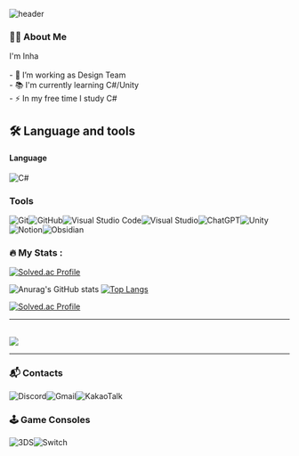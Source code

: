 
![header](https://capsule-render.vercel.app/api?type=waving&height=300&color=gradient&text=Welcome%20INHA's%20GitHub&fontAlign=64&fontSize=50&descAlign=38&descAlignY=58&animation=fadeIn)


<h3 align="left">👩‍💻  About Me</h3>
<p align="left">I'm Inha<br><br>- 🔭 I’m working as Design Team<br>- 📚 I'm currently learning C#/Unity <br>- ⚡ In my free time I study C#</p>

<h2 align="left">🛠 Language and tools

#### Language
![C#](https://img.shields.io/badge/c%23-%23239120.svg?style=for-the-badge&logo=csharp&logoColor=white)
### Tools


![Git](https://img.shields.io/badge/git-%23F05033.svg?style=for-the-badge&logo=git&logoColor=white)![GitHub](https://img.shields.io/badge/github-%23121011.svg?style=for-the-badge&logo=github&logoColor=white)![Visual Studio Code](https://img.shields.io/badge/Visual%20Studio%20Code-0078d7.svg?style=for-the-badge&logo=visual-studio-code&logoColor=white)![Visual Studio](https://img.shields.io/badge/Visual%20Studio-5C2D91.svg?style=for-the-badge&logo=visual-studio&logoColor=white)![ChatGPT](https://img.shields.io/badge/chatGPT-74aa9c?style=for-the-badge&logo=openai&logoColor=white)![Unity](https://img.shields.io/badge/unity-%23000000.svg?style=for-the-badge&logo=unity&logoColor=white)![Notion](https://img.shields.io/badge/Notion-%23000000.svg?style=for-the-badge&logo=notion&logoColor=white)![Obsidian](https://img.shields.io/badge/Obsidian-%23483699.svg?style=for-the-badge&logo=obsidian&logoColor=white)


###
  
<h3 align="left">🔥   My Stats :</h3>

[![Solved.ac Profile](http://mazassumnida.wtf/api/mini/generate_badge?boj={horangipang})](https://solved.ac/{horangipang})


<div>

![Anurag's GitHub stats](https://github-readme-stats.vercel.app/api?username=j-inha&show_icons=true&theme=transparent) [![Top Langs](https://github-readme-stats.vercel.app/api/top-langs/?username=j-inha&layout=compact)](https://github.com/anuraghazra/github-readme-stats) 

[![Solved.ac Profile](http://mazassumnida.wtf/api/v2/generate_badge?boj=horangipang)](https://solved.ac/horangipang/)


---
<br>

<div>
<a href="https://github.com/devxb/gitanimals">
  <img src="https://render.gitanimals.org/farms/{j-inha}"/>
</a>

---
<h3 align="left">📬 Contacts</h3>

![Discord](https://img.shields.io/badge/Discord-%235865F2.svg?style=for-the-badge&logo=discord&logoColor=white)![Gmail](https://img.shields.io/badge/Gmail-D14836?style=for-the-badge&logo=gmail&logoColor=white)![KakaoTalk](https://img.shields.io/badge/kakaotalk-ffcd00.svg?style=for-the-badge&logo=kakaotalk&logoColor=000000)
<h3 align="left"> 🕹️ Game Consoles</h3>

![3DS](https://img.shields.io/badge/3DS-D12228?style=for-the-badge&logo=nintendo-3ds&logoColor=white)![Switch](https://img.shields.io/badge/Switch-E60012?style=for-the-badge&logo=nintendo-switch&logoColor=white)

